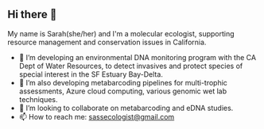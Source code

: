 ## Hi there 👋

My name is Sarah(she/her) and I'm a molecular ecologist, supporting resource management and conservation issues in California.
- 🔭 I’m developing an environmental DNA monitoring program with the CA Dept of Water Resources, to detect invasives and protect species of special interest in the SF Estuary Bay-Delta.
- 🌱 I’m also developing metabarcoding pipelines for multi-trophic assessments, Azure cloud computing, various genomic wet lab techniques.
- 👯 I’m looking to collaborate on metabarcoding and eDNA studies.
- 📫 How to reach me: sassecologist@gmail.com

<!--
**sastinson/sastinson** is a ✨ _special_ ✨ repository because its `README.md` (this file) appears on your GitHub profile.
